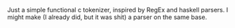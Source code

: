 Just a simple functional c tokenizer, inspired by RegEx and haskell parsers. I might make (I already did, but it was shit) a parser on the same base.
